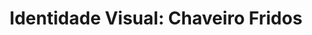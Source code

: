 ---
title: "Identidade Visual: Chaveiro Fridos"
image_path: "/assets/img/design/chaveiro-fridos.jpg"
---